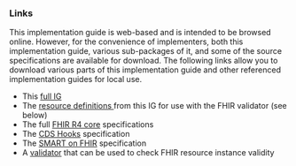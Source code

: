 ### Links

This implementation guide is web-based and is intended to be browsed online.  However, for the convenience of implementers, both this implementation guide, various sub-packages of it, and some of the source specifications are available for download.  The following links allow you to download various parts of this implementation guide and other referenced implementation guides for local use.

* This [full IG](full-ig.zip)
* The [resource definitions ](definitions.json.zip) from this IG for use with the FHIR validator (see below)
* The full [FHIR R4 core]({{site.data.fhir.path}}fhir-spec.zip) specifications
* The [CDS Hooks](https://github.com/cds-hooks/docs/archive/master.zip) specification
* The [SMART on FHIR](http://www.hl7.org/fhir/smart-app-launch/full-ig.zip) specification
* A [validator](https://fhir.github.io/latest-ig-validator/org.hl7.fhir.validator.jar) that can be used to check FHIR resource instance validity
